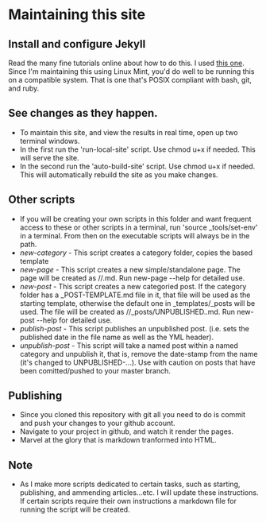 # Maintaining this site

## Install and configure Jekyll
Read the many fine tutorials online about how to do this. I used [this one](https://jekyllrb.com/docs/quickstart/). Since I'm maintaining this using Linux Mint, you'd do well to be running this on a compatible system. That is one that's POSIX compliant with bash, git, and ruby.

## See changes as they happen.
- To maintain this site, and view the results in real time, open up two terminal windows.
- In the first run the 'run-local-site' script. Use chmod u+x if needed. This will serve the site.
- In the second run the 'auto-build-site' script. Use chmod u+x if needed. This will automatically rebuild the site as you make changes.


## Other scripts
- If you will be creating your own scripts in this folder and want frequent access to these or other scripts in a terminal, run 'source _tools/set-env' in a terminal. From then on the executable scripts will always be in the path.
- *new-category* - This script creates a category folder, copies the based template
- *new-page* - This script creates a new simple/standalone page. The page will be created as <site-root>/<page-name>/<page-name>.md. Run new-page --help for detailed use.
- *new-post* - This script creates a new categoried post. If the category folder has a _POST-TEMPLATE.md file in it, that file will be used as the starting template, otherwise the default one in _templates/_posts will be used. The file will be created as <site-root>/<category-name>/_posts/UNPUBLISHED.<post-name>.md. Run new-post --help for detailed use.
- *publish-post* - This script publishes an unpublished post. (i.e. sets the published date in the file name as well as the YML header).
- *unpublish-post* - This script will take a named post within a named category and unpublish it, that is, remove the date-stamp from the name (it's changed to UNPUBLISHED-...). Use with caution on posts that have been comitted/pushed to your master branch.

## Publishing
- Since you cloned this repository with git all you need to do is commit and push your changes to your github account.
- Navigate to your project in github, and watch it render the pages.
- Marvel at the glory that is markdown tranformed into HTML.

## Note
- As I make more scripts dedicated to certain tasks, such as starting, publishing, and ammending articles...etc. I will update these instructions. If certain scripts require their own instructions a markdown file for running the script will be created.
